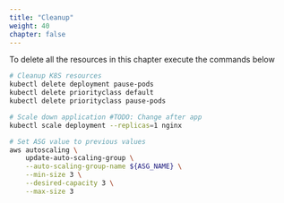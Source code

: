 ```yaml
---
title: "Cleanup"
weight: 40
chapter: false
---
```


To delete all the resources in this chapter execute the commands below

```bash
# Cleanup K8S resources
kubectl delete deployment pause-pods
kubectl delete priorityclass default
kubectl delete priorityclass pause-pods

# Scale down application #TODO: Change after app
kubectl scale deployment --replicas=1 nginx

# Set ASG value to previous values
aws autoscaling \
    update-auto-scaling-group \
    --auto-scaling-group-name ${ASG_NAME} \
    --min-size 3 \
    --desired-capacity 3 \
    --max-size 3
```
